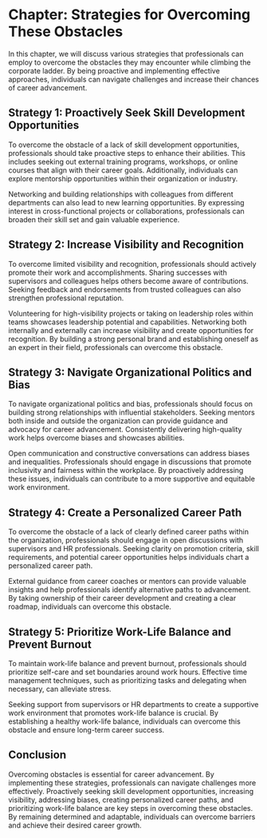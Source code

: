 Chapter: Strategies for Overcoming These Obstacles
==================================================

In this chapter, we will discuss various strategies that professionals can employ to overcome the obstacles they may encounter while climbing the corporate ladder. By being proactive and implementing effective approaches, individuals can navigate challenges and increase their chances of career advancement.

Strategy 1: Proactively Seek Skill Development Opportunities
------------------------------------------------------------

To overcome the obstacle of a lack of skill development opportunities, professionals should take proactive steps to enhance their abilities. This includes seeking out external training programs, workshops, or online courses that align with their career goals. Additionally, individuals can explore mentorship opportunities within their organization or industry.

Networking and building relationships with colleagues from different departments can also lead to new learning opportunities. By expressing interest in cross-functional projects or collaborations, professionals can broaden their skill set and gain valuable experience.

Strategy 2: Increase Visibility and Recognition
-----------------------------------------------

To overcome limited visibility and recognition, professionals should actively promote their work and accomplishments. Sharing successes with supervisors and colleagues helps others become aware of contributions. Seeking feedback and endorsements from trusted colleagues can also strengthen professional reputation.

Volunteering for high-visibility projects or taking on leadership roles within teams showcases leadership potential and capabilities. Networking both internally and externally can increase visibility and create opportunities for recognition. By building a strong personal brand and establishing oneself as an expert in their field, professionals can overcome this obstacle.

Strategy 3: Navigate Organizational Politics and Bias
-----------------------------------------------------

To navigate organizational politics and bias, professionals should focus on building strong relationships with influential stakeholders. Seeking mentors both inside and outside the organization can provide guidance and advocacy for career advancement. Consistently delivering high-quality work helps overcome biases and showcases abilities.

Open communication and constructive conversations can address biases and inequalities. Professionals should engage in discussions that promote inclusivity and fairness within the workplace. By proactively addressing these issues, individuals can contribute to a more supportive and equitable work environment.

Strategy 4: Create a Personalized Career Path
---------------------------------------------

To overcome the obstacle of a lack of clearly defined career paths within the organization, professionals should engage in open discussions with supervisors and HR professionals. Seeking clarity on promotion criteria, skill requirements, and potential career opportunities helps individuals chart a personalized career path.

External guidance from career coaches or mentors can provide valuable insights and help professionals identify alternative paths to advancement. By taking ownership of their career development and creating a clear roadmap, individuals can overcome this obstacle.

Strategy 5: Prioritize Work-Life Balance and Prevent Burnout
------------------------------------------------------------

To maintain work-life balance and prevent burnout, professionals should prioritize self-care and set boundaries around work hours. Effective time management techniques, such as prioritizing tasks and delegating when necessary, can alleviate stress.

Seeking support from supervisors or HR departments to create a supportive work environment that promotes work-life balance is crucial. By establishing a healthy work-life balance, individuals can overcome this obstacle and ensure long-term career success.

Conclusion
----------

Overcoming obstacles is essential for career advancement. By implementing these strategies, professionals can navigate challenges more effectively. Proactively seeking skill development opportunities, increasing visibility, addressing biases, creating personalized career paths, and prioritizing work-life balance are key steps in overcoming these obstacles. By remaining determined and adaptable, individuals can overcome barriers and achieve their desired career growth.
